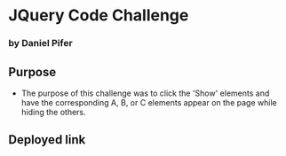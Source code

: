 # JQuery Code Challenge 
### by Daniel Pifer

## Purpose 
 - The purpose of this challenge was to click the 'Show' elements and have the corresponding A, B, or C elements appear on the page while hiding the others. 

## Deployed link